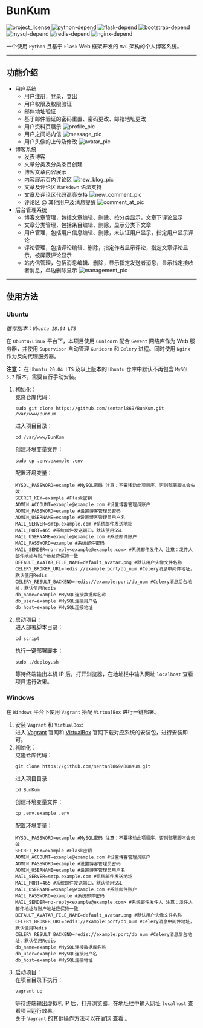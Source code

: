 # BunKum
![project_license](https://badgen.net/badge/License/GPL-3.0/green)
![python-depend](https://badgen.net/badge/Python/3.6.8+/blue)
![flask-depend](https://badgen.net/badge/Flask/1.1.1+/yellow)
![bootstrap-depend](https://badgen.net/badge/Bootstrap/3.3.7/red)
![mysql-depend](https://badgen.net/badge/MySQL/5.7/orange)
![redis-depend](https://badgen.net/badge/Redis/4.0.9+/cyan)
![nginx-depend](https://badgen.net/badge/Nginx/1.14.0+/purple)

一个使用 `Python` 且基于 `Flask` Web 框架开发的 `MVC` 架构的个人博客系统。
***
## 功能介绍
- 用户系统
    - 用户注册，登录，登出
    - 用户权限及权限验证
    - 邮件地址验证
    - 基于邮件验证的密码重置、密码更改、邮箱地址更改
    - 用户资料页展示
      ![profile_pic](/screenshot/profile.gif)
    - 用户之间站内信
      ![message_pic](/screenshot/message.gif)
    - 用户头像的上传及修改
      ![avatar_pic](/screenshot/avatar_upload.gif)
- 博客系统
    - 发表博客
    - 文章分类及分类条目创建
    - 博客文章内容展示
    - 内容展示页内评论区
      ![new_blog_pic](/screenshot/new_blog.gif)
    - 文章及评论区 `Markdown` 语法支持
    - 文章及评论区代码高亮支持
      ![new_comment_pic](/screenshot/new_comment.gif)
    - 评论区 @ 其他用户及消息提醒
      ![comment_at_pic](/screenshot/comment_at.gif)
- 后台管理系统
    - 博客文章管理，包括文章编辑、删除、按分类显示，文章下评论显示
    - 文章分类管理，包括条目编辑、删除，显示分类下文章
    - 用户管理，包括用户信息编辑、删除，未认证用户显示，指定用户显示评论
    - 评论管理，包括评论编辑、删除，指定作者显示评论，指定文章评论显示，被屏蔽评论显示
    - 站内信管理，包括消息编辑、删除，显示指定发送者消息，显示指定接收者消息，单边删除显示
      ![management_pic](/screenshot/management.gif)
***
## 使用方法
### Ubuntu
*推荐版本：`Ubuntu 18.04 LTS`*  

在 `Ubuntu/Linux` 平台下，本项目使用 `Gunicorn` 配合 `Gevent` 网络库作为 Web 服务器，并使用 `Supervisor` 自动管理 `Gunicorn` 和 `Celery` 进程。同时使用 `Nginx` 作为反向代理服务器。  

**注意：** 在 `Ubuntu 20.04 LTS` 及以上版本的 `Ubuntu` 仓库中默认不再包含 `MySQL 5.7` 版本，需要自行手动安装。  
1. 初始化：  
    克隆仓库代码：  
    ```shell
    sudo git clone https://github.com/sentanl869/BunKum.git /var/www/BunKum
    ```
    进入项目目录：
    ```shell
    cd /var/www/BunKum
    ```
    创建环境变量文件：  
    ```shell
    sudo cp .env.example .env
    ```
    配置环境变量：
    ```dotenv
    MYSQL_PASSWORD=example #MySQL密码 注意：不要移动此项顺序，否则部署脚本会失效
    SECRET_KEY=example #Flask密钥
    ADMIN_ACCOUNT=example@example.com #设置博客管理员账户
    ADMIN_PASSWORD=example #设置博客管理员密码
    ADMIN_USERNAME=example #设置博客管理员用户名
    MAIL_SERVER=smtp.example.com #系统邮件发送地址
    MAIL_PORT=465 #系统邮件发送端口，默认使用SSL
    MAIL_USERNAME=example@example.com #系统邮件账户
    MAIL_PASSWORD=example #系统邮件密码
    MAIL_SENDER=no-reply<example@example.com> #系统邮件发件人 注意：发件人邮件地址与账户地址应保持一致
    DEFAULT_AVATAR_FILE_NAME=default_avatar.png #默认用户头像文件名称
    CELERY_BROKER_URL=redis://example:port/db_num #Celery消息中间件地址，默认使用Redis
    CELERY_RESULT_BACKEND=redis://example:port/db_num #Celery消息后台地址，默认使用Redis
    db_name=example #MySQL连接数据库名称
    db_user=example #MySQL连接用户名
    db_host=example #MySQL连接地址
    ```
2. 启动项目：  
    进入部署脚本目录：
    ```shell
    cd script
    ```
    执行一键部署脚本：
    ```shell
    sudo ./deploy.sh
    ```
    等待终端输出本机 IP 后，打开浏览器，在地址栏中输入网址 `localhost` 查看项目运行效果。
### Windows
在 `Windows` 平台下使用 `Vagrant` 搭配 `VirtualBox` 进行一键部署。
1. 安装 `Vagrant` 和 `VirtualBox`:  
    进入 [Vagrant](https://www.vagrantup.com/downloads.html) 官网和 [VirtualBox](https://www.virtualbox.org/wiki/Downloads) 官网下载对应系统的安装包，进行安装即可。
2. 初始化：  
    克隆仓库代码：  
    ```shell
    git clone https://github.com/sentanl869/BunKum.git
    ```
    进入项目目录：
    ```shell
    cd BunKum
    ```
    创建环境变量文件：  
    ```shell
    cp .env.example .env
    ```
    配置环境变量：
    ```dotenv
    MYSQL_PASSWORD=example #MySQL密码 注意：不要移动此项顺序，否则部署脚本会失效
    SECRET_KEY=example #Flask密钥
    ADMIN_ACCOUNT=example@example.com #设置博客管理员账户
    ADMIN_PASSWORD=example #设置博客管理员密码
    ADMIN_USERNAME=example #设置博客管理员用户名
    MAIL_SERVER=smtp.example.com #系统邮件发送地址
    MAIL_PORT=465 #系统邮件发送端口，默认使用SSL
    MAIL_USERNAME=example@example.com #系统邮件账户
    MAIL_PASSWORD=example #系统邮件密码
    MAIL_SENDER=no-reply<example@example.com> #系统邮件发件人 注意：发件人邮件地址与账户地址应保持一致
    DEFAULT_AVATAR_FILE_NAME=default_avatar.png #默认用户头像文件名称
    CELERY_BROKER_URL=redis://example:port/db_num #Celery消息中间件地址，默认使用Redis
    CELERY_RESULT_BACKEND=redis://example:port/db_num #Celery消息后台地址，默认使用Redis
    db_name=example #MySQL连接数据库名称
    db_user=example #MySQL连接用户名
    db_host=example #MySQL连接地址
    ```
3. 启动项目：  
    在项目目录下执行：
    ```shell
    vagrant up
    ```
    等待终端输出虚拟机 IP 后，打开浏览器，在地址栏中输入网址 `localhost` 查看项目运行效果。  
    关于 `Vagrant` 的其他操作方法可以在官网 [查看](https://www.vagrantup.com/docs/cli) 。  